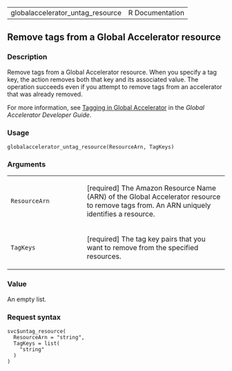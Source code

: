 <table style="width: 100%;">
<tbody>
<tr class="odd">
<td>globalaccelerator_untag_resource</td>
<td style="text-align: right;">R Documentation</td>
</tr>
</tbody>
</table>

## Remove tags from a Global Accelerator resource

### Description

Remove tags from a Global Accelerator resource. When you specify a tag
key, the action removes both that key and its associated value. The
operation succeeds even if you attempt to remove tags from an
accelerator that was already removed.

For more information, see [Tagging in Global
Accelerator](https://docs.aws.amazon.com/global-accelerator/latest/dg/tagging-in-global-accelerator.html)
in the *Global Accelerator Developer Guide*.

### Usage

    globalaccelerator_untag_resource(ResourceArn, TagKeys)

### Arguments

<table>
<colgroup>
<col style="width: 35%" />
<col style="width: 65%" />
</colgroup>
<tbody>
<tr class="odd">
<td><code
id="globalaccelerator_untag_resource_:_ResourceArn">ResourceArn</code></td>
<td><p>[required] The Amazon Resource Name (ARN) of the Global
Accelerator resource to remove tags from. An ARN uniquely identifies a
resource.</p></td>
</tr>
<tr class="even">
<td><code
id="globalaccelerator_untag_resource_:_TagKeys">TagKeys</code></td>
<td><p>[required] The tag key pairs that you want to remove from the
specified resources.</p></td>
</tr>
</tbody>
</table>

### Value

An empty list.

### Request syntax

    svc$untag_resource(
      ResourceArn = "string",
      TagKeys = list(
        "string"
      )
    )
